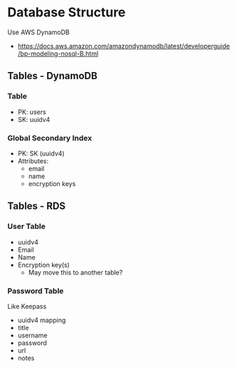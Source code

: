 # Database Structure

Use AWS DynamoDB
- https://docs.aws.amazon.com/amazondynamodb/latest/developerguide/bp-modeling-nosql-B.html

## Tables - DynamoDB
### Table

- PK: users
- SK: uuidv4

### Global Secondary Index
- PK: SK (uuidv4)
- Attributes:
  - email
  - name
  - encryption keys

## Tables - RDS
### User Table
- uuidv4
- Email
- Name
- Encryption key(s)
  - May move this to another table?

### Password Table
Like Keepass

- uuidv4 mapping
- title
- username
- password
- url
- notes